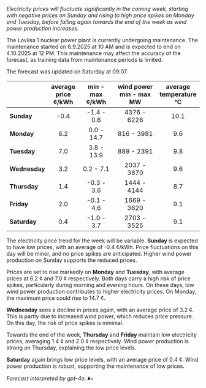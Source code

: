 *Electricity prices will fluctuate significantly in the coming week, starting with negative prices on Sunday and rising to high price spikes on Monday and Tuesday, before falling again towards the end of the week as wind power production increases.*

The Loviisa 1 nuclear power plant is currently undergoing maintenance. The maintenance started on 6.9.2025 at 10 AM and is expected to end on 4.10.2025 at 12 PM. This maintenance may affect the accuracy of the forecast, as training data from maintenance periods is limited.

The forecast was updated on Saturday at 09:07.

|              | average<br>price<br>¢/kWh | min - max<br>¢/kWh | wind power<br>min - max<br>MW | average<br>temperature<br>°C |
|:-------------|:----------------:|:----------------:|:-------------:|:-------------:|
| **Sunday**    | -0.4             | -1.4 - 0.6        | 4376 - 6226   | 10.1          |
| **Monday**    | 6.2              | 0.0 - 14.7        | 816 - 3981    | 9.6           |
| **Tuesday**   | 7.0              | 3.8 - 13.9        | 889 - 2391    | 9.8           |
| **Wednesday** | 3.2              | 0.2 - 7.1         | 2037 - 3870   | 9.6           |
| **Thursday**  | 1.4              | -0.3 - 3.6        | 1444 - 4144   | 8.7           |
| **Friday**    | 2.0              | -0.1 - 4.6        | 1669 - 3620   | 9.1           |
| **Saturday**  | 0.4              | -1.0 - 3.7        | 2703 - 3525   | 9.1           |

The electricity price trend for the week will be variable. **Sunday** is expected to have low prices, with an average of -0.4 ¢/kWh. Price fluctuations on this day will be minor, and no price spikes are anticipated. Higher wind power production on Sunday supports the reduced prices.

Prices are set to rise markedly on **Monday** and **Tuesday**, with average prices at 6.2 ¢ and 7.0 ¢ respectively. Both days carry a high risk of price spikes, particularly during morning and evening hours. On these days, low wind power production contributes to higher electricity prices. On Monday, the maximum price could rise to 14.7 ¢.

**Wednesday** sees a decline in prices again, with an average price of 3.2 ¢. This is partly due to increased wind power, which reduces price pressure. On this day, the risk of price spikes is minimal.

Towards the end of the week, **Thursday** and **Friday** maintain low electricity prices, averaging 1.4 ¢ and 2.0 ¢ respectively. Wind power production is strong on Thursday, explaining the low price levels.

**Saturday** again brings low price levels, with an average price of 0.4 ¢. Wind power production is robust, supporting the maintenance of low prices.

*Forecast interpreted by gpt-4o.* 🌬️
